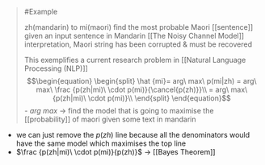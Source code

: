 
>	#Example
>	
>	zh(mandarin) to mi(maori)
>	find the most probable Maori [[sentence]] given an input sentence in Mandarin [[The Noisy Channel Model]] interpretation, Maori string has been corrupted & must be recovered
>	
>	This exemplifies a current research problem in [[Natural Language Processing (NLP)]]
>	$$\begin{equation}
	\begin{split} 
	\hat {mi}= arg\ max\ p(mi|zh)
		= arg\ max\ \frac {p(zh|mi)\ \cdot p(mi)}{\cancel{p(zh)}}\\
		= arg\ max\ {p(zh|mi)\ \cdot p(mi)}\\
		\end{split}
		\end{equation}$$- $arg\ max$ $\rightarrow$ find the model that is going to maximise the [[probability]] of maori given some text in mandarin
- we can just remove the $p(zh)$ line because all the denominators would have the same model which maximises the top line
- $\frac {p(zh|mi)\ \cdot p(mi)}{p(zh)}$ $\rightarrow$ [[Bayes Theorem]]
